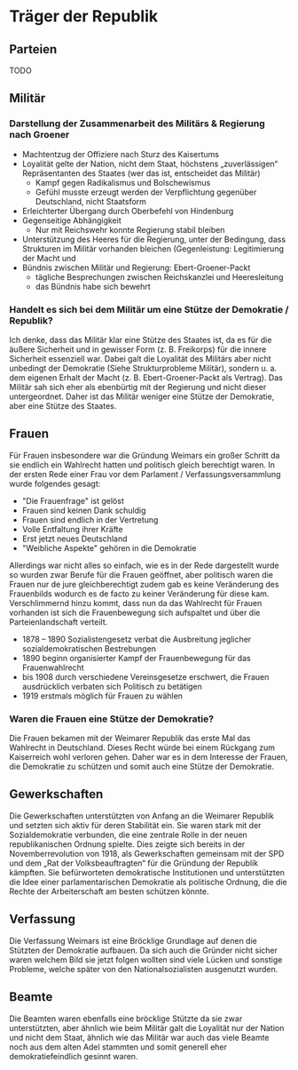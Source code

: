 # Träger der Republik

## Parteien

TODO

## Militär

### Darstellung der Zusammenarbeit des Militärs & Regierung nach Groener

- Machtentzug der Offiziere nach Sturz des Kaisertums
- Loyalität gelte der Nation, nicht dem Staat, höchstens „zuverlässigen“ Repräsentanten des Staates (wer das ist, entscheidet das Militär)
  - Kampf gegen Radikalismus und Bolschewismus
  - Gefühl musste erzeugt werden der Verpflichtung gegenüber Deutschland, nicht Staatsform
- Erleichterter Übergang durch Oberbefehl von Hindenburg
- Gegenseitige Abhängigkeit
  - Nur mit Reichswehr konnte Regierung stabil bleiben
- Unterstützung des Heeres für die Regierung, unter der Bedingung, dass Strukturen im Militär vorhanden bleichen (Gegenleistung: Legitimierung der Macht und
- Bündnis zwischen Militär und Regierung: Ebert-Groener-Packt
  - tägliche Besprechungen zwischen Reichskanzlei und Heeresleitung
  - das Bündnis habe sich bewehrt

### Handelt es sich bei dem Militär um eine Stütze der Demokratie / Republik?

Ich denke, dass das Militär klar eine Stütze des Staates ist, da es für die äußere Sicherheit und in gewisser Form (z. B. Freikorps) für die innere Sicherheit essenziell war. Dabei galt die Loyalität des Militärs aber nicht unbedingt der Demokratie (Siehe Strukturprobleme Militär), sondern u. a. dem eigenen Erhalt der Macht (z. B. Ebert-Groener-Packt als Vertrag). Das Militär sah sich eher als ebenbürtig mit der Regierung und nicht dieser untergeordnet. Daher ist das Militär weniger eine Stütze der Demokratie, aber eine Stütze des Staates.

## Frauen

Für Frauen insbesondere war die Gründung Weimars ein großer Schritt da sie endlich ein Wahlrecht hatten und politisch gleich berechtigt waren. In der ersten Rede einer Frau vor dem Parlament / Verfassungsversammlung wurde folgendes gesagt:

- "Die Frauenfrage" ist gelöst
- Frauen sind keinen Dank schuldig
- Frauen sind endlich in der Vertretung
- Volle Entfaltung ihrer Kräfte
- Erst jetzt neues Deutschland
- "Weibliche Aspekte" gehören in die Demokratie

Allerdings war nicht alles so einfach, wie es in der Rede dargestellt wurde so wurden zwar Berufe für die Frauen geöffnet, aber politisch waren die Frauen nur de jure gleichberechtigt zudem gab es keine Veränderung des Frauenbilds wodurch es de facto zu keiner Veränderung für diese kam. Verschlimmernd hinzu kommt, dass nun da das Wahlrecht für Frauen vorhanden ist sich die Frauenbewegung sich aufspaltet und über die Parteienlandschaft verteilt.

- 1878 – 1890 Sozialistengesetz verbat die Ausbreitung jeglicher sozialdemokratischen Bestrebungen
- 1890 beginn organisierter Kampf der Frauenbewegung für das Frauenwahlrecht
- bis 1908 durch verschiedene Vereinsgesetze erschwert, die Frauen ausdrücklich verbaten sich Politisch zu betätigen
- 1919 erstmals möglich für Frauen zu wählen

### Waren die Frauen eine Stütze der Demokratie?

Die Frauen bekamen mit der Weimarer Republik das erste Mal das Wahlrecht in Deutschland. Dieses Recht würde bei einem Rückgang zum Kaiserreich wohl verloren gehen. Daher war es in dem Interesse der Frauen, die Demokratie zu schützen und somit auch eine Stütze der Demokratie.

## Gewerkschaften

Die Gewerkschaften unterstützten von Anfang an die Weimarer Republik und setzten sich aktiv für deren Stabilität ein. Sie waren stark mit der Sozialdemokratie verbunden, die eine zentrale Rolle in der neuen republikanischen Ordnung spielte. Dies zeigte sich bereits in der Novemberrevolution von 1918, als Gewerkschaften gemeinsam mit der SPD und dem „Rat der Volksbeauftragten“ für die Gründung der Republik kämpften. Sie befürworteten demokratische Institutionen und unterstützten die Idee einer parlamentarischen Demokratie als politische Ordnung, die die Rechte der Arbeiterschaft am besten schützen könnte.

## Verfassung

Die Verfassung Weimars ist eine Bröcklige Grundlage auf denen die Stützten der Demokratie aufbauen. Da sich auch die Gründer nicht sicher waren welchem Bild sie jetzt folgen wollten sind viele Lücken und sonstige Probleme, welche später von den Nationalsozialisten ausgenutzt wurden.

## Beamte

Die Beamten waren ebenfalls eine bröcklige Stützte da sie zwar unterstützten, aber ähnlich wie beim Militär galt die Loyalität nur der Nation und nicht dem Staat, ähnlich wie das Militär war auch das viele Beamte noch aus dem alten Adel stammten und somit generell eher demokratiefeindlich gesinnt waren.
